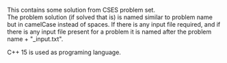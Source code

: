 This contains some solution from CSES problem set.<br>
The problem solution (if solved that is) is named similar to problem name but in camelCase instead of spaces.
If there is any input file required, and if there is any input file present for a problem it is named after the problem name + "_input.txt".

C++ 15 is used as programing language.
